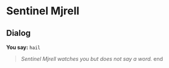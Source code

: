 # Sentinel Mjrell
## Dialog

**You say:** `hail`



>*Sentinel Mjrell watches you but does not say a word.*
end
